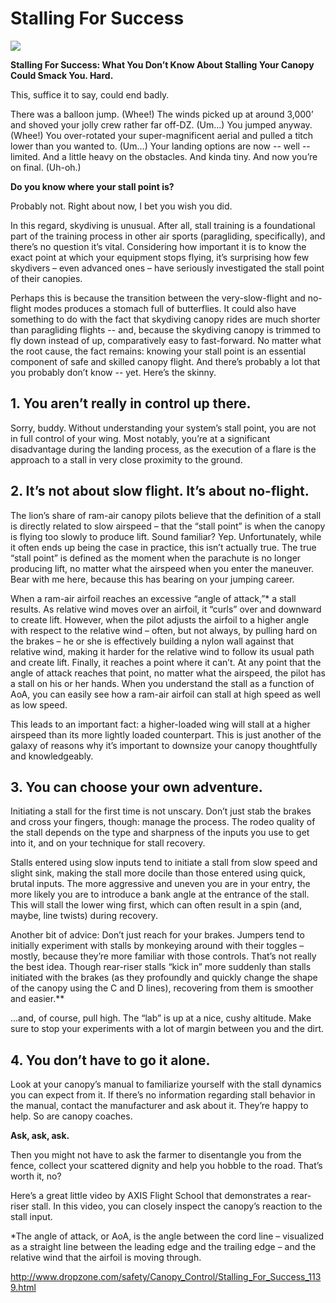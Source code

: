 #  Stalling For Success
![](http://www.dropzone.com/images/safety/2/11812-work-603227-largest_Andrey_Veselov_photo-collection23.JPG)

**Stalling For Success: What You Don’t Know About Stalling Your Canopy Could Smack You. Hard.**

This, suffice it to say, could end badly.

There was a balloon jump. (Whee!) The winds picked up at around 3,000’ and shoved your jolly crew rather far off-DZ. (Um…) You jumped anyway. (Whee!) You over-rotated your super-magnificent aerial and pulled a titch lower than you wanted to. (Um…) Your landing options are now -- well -- limited. And a little heavy on the obstacles. And kinda tiny. And now you’re on final. (Uh-oh.)

**Do you know where your stall point is?**

Probably not. Right about now, I bet you wish you did.

In this regard, skydiving is unusual. After all, stall training is a foundational part of the training process in other air sports (paragliding, specifically), and there’s no question it’s vital. Considering how important it is to know the exact point at which your equipment stops flying, it’s surprising how few skydivers – even advanced ones – have seriously investigated the stall point of their canopies.

Perhaps this is because the transition between the very-slow-flight and no-flight modes produces a stomach full of butterflies. It could also have something to do with the fact that skydiving canopy rides are much shorter than paragliding flights -- and, because the skydiving canopy is trimmed to fly down instead of up, comparatively easy to fast-forward. No matter what the root cause, the fact remains: knowing your stall point is an essential component of safe and skilled canopy flight. And there’s probably a lot that you probably don’t know -- yet. Here’s the skinny.

## 1. You aren’t really in control up there.
Sorry, buddy. Without understanding your system’s stall point, you are not in full control of your wing. Most notably, you’re at a significant disadvantage during the landing process, as the execution of a flare is the approach to a stall in very close proximity to the ground.

## 2. It’s not about slow flight. It’s about no-flight.
The lion’s share of ram-air canopy pilots believe that the definition of a stall is directly related to slow airspeed – that the “stall point” is when the canopy is flying too slowly to produce lift. Sound familiar? Yep. Unfortunately, while it often ends up being the case in practice, this isn’t actually true. The true “stall point” is defined as the moment when the parachute is no longer producing lift, no matter what the airspeed when you enter the maneuver. Bear with me here, because this has bearing on your jumping career.

When a ram-air airfoil reaches an excessive “angle of attack,”* a stall results. As relative wind moves over an airfoil, it “curls” over and downward to create lift. However, when the pilot adjusts the airfoil to a higher angle with respect to the relative wind – often, but not always, by pulling hard on the brakes – he or she is effectively building a nylon wall against that relative wind, making it harder for the relative wind to follow its usual path and create lift. Finally, it reaches a point where it can’t. At any point that the angle of attack reaches that point, no matter what the airspeed, the pilot has a stall on his or her hands. When you understand the stall as a function of AoA, you can easily see how a ram-air airfoil can stall at high speed as well as low speed.

This leads to an important fact: a higher-loaded wing will stall at a higher airspeed than its more lightly loaded counterpart. This is just another of the galaxy of reasons why it’s important to downsize your canopy thoughtfully and knowledgeably.

## 3. You can choose your own adventure.
Initiating a stall for the first time is not unscary. Don’t just stab the brakes and cross your fingers, though: manage the process. The rodeo quality of the stall depends on the type and sharpness of the inputs you use to get into it, and on your technique for stall recovery.

Stalls entered using slow inputs tend to initiate a stall from slow speed and slight sink, making the stall more docile than those entered using quick, brutal inputs. The more aggressive and uneven you are in your entry, the more likely you are to introduce a bank angle at the entrance of the stall. This will stall the lower wing first, which can often result in a spin (and, maybe, line twists) during recovery.

Another bit of advice: Don’t just reach for your brakes. Jumpers tend to initially experiment with stalls by monkeying around with their toggles – mostly, because they’re more familiar with those controls. That’s not really the best idea. Though rear-riser stalls “kick in” more suddenly than stalls initiated with the brakes (as they profoundly and quickly change the shape of the canopy using the C and D lines), recovering from them is smoother and easier.**

...and, of course, pull high. The “lab” is up at a nice, cushy altitude. Make sure to stop your experiments with a lot of margin between you and the dirt.

## 4. You don’t have to go it alone.
Look at your canopy’s manual to familiarize yourself with the stall dynamics you can expect from it. If there’s no information regarding stall behavior in the manual, contact the manufacturer and ask about it. They’re happy to help. So are canopy coaches.

**Ask, ask, ask.**

Then you might not have to ask the farmer to disentangle you from the fence, collect your scattered dignity and help you hobble to the road. That’s worth it, no?

Here’s a great little video by AXIS Flight School that demonstrates a rear-riser stall. In this video, you can closely inspect the canopy’s reaction to the stall input.

*The angle of attack, or AoA, is the angle between the cord line – visualized as a straight line between the leading edge and the trailing edge – and the relative wind that the airfoil is moving through.



http://www.dropzone.com/safety/Canopy_Control/Stalling_For_Success_1139.html
